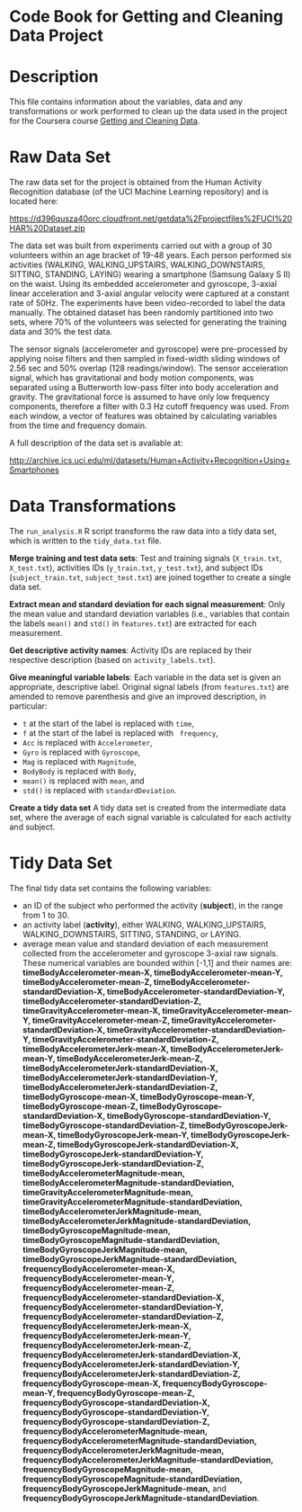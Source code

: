 Code Book for Getting and Cleaning Data Project  
==========================================

# Description 
This file contains information about the variables, data and any transformations or work performed to clean up the data used in the project for the Coursera course [Getting and Cleaning Data](https://www.coursera.org/course/getdata).

# Raw Data Set

The raw data set for the project is obtained from the Human Activity Recognition database (of the UCI Machine Learning repository) and is located here: 

https://d396qusza40orc.cloudfront.net/getdata%2Fprojectfiles%2FUCI%20HAR%20Dataset.zip

The data set was built from experiments carried out with a group of 30 volunteers within an age bracket of 19-48 years. Each person performed six activities (WALKING, WALKING_UPSTAIRS, WALKING_DOWNSTAIRS, SITTING, STANDING, LAYING) wearing a smartphone (Samsung Galaxy S II) on the waist. Using its embedded accelerometer and gyroscope, 3-axial linear acceleration and 3-axial angular velocity were captured at a constant rate of 50Hz. The experiments have been video-recorded to label the data manually. The obtained dataset has been randomly partitioned into two sets, where 70% of the volunteers was selected for generating the training data and 30% the test data.   

The sensor signals (accelerometer and gyroscope) were pre-processed by applying noise filters and then sampled in fixed-width sliding windows of 2.56 sec and 50% overlap (128 readings/window). The sensor acceleration signal, which has gravitational and body motion components, was separated using a Butterworth low-pass filter into body acceleration and gravity. The gravitational force is assumed to have only low frequency components, therefore a filter with 0.3 Hz cutoff frequency was used. From each window, a vector of features was obtained by calculating variables from the time and frequency domain.  

A full description of the data set is available at: 

http://archive.ics.uci.edu/ml/datasets/Human+Activity+Recognition+Using+Smartphones


# Data Transformations

The `run_analysis.R` R script transforms the raw data into a tidy data set, which is written to the `tidy_data.txt` file.

__Merge training and test data sets__:
Test and training signals (`X_train.txt`, `X_test.txt`), activities IDs (`y_train.txt`, `y_test.txt`), and subject IDs (`subject_train.txt`, `subject_test.txt`) are joined together to create a single data set. 

__Extract mean and standard deviation for each signal measurement__:
Only the mean value and standard deviation variables (i.e., variables that contain the labels `mean()` and `std()` in `features.txt`) are extracted for each measurement.

__Get descriptive activity names__:
Activity IDs are replaced by their respective description (based on `activity_labels.txt`).

__Give meaningful variable labels__:
Each variable in the data set is given an appropriate, descriptive label. Original signal labels (from `features.txt`) are amended to remove parenthesis and give an improved description, in particular:

* `t` at the start of the label is replaced with `time`,
* `f` at the start of the label is replaced with ` frequency`,
* `Acc` is replaced with `Accelerometer`,
* `Gyro` is replaced with `Gyroscope`,
* `Mag` is replaced with `Magnitude`, 
* `BodyBody` is replaced with `Body`,
* `mean()` is replaced with `mean`, and
* `std()` is replaced with `standardDeviation`.

__Create a tidy data set__
A tidy data set is created from the intermediate data set, where the average of each signal variable is calculated for each activity and subject.

# Tidy Data Set

The final tidy data set contains the following variables:

* an ID of the subject who performed the activity (__subject__), in the range from 1 to 30. 
* an activity label (__activity__), either WALKING, WALKING_UPSTAIRS, WALKING_DOWNSTAIRS, SITTING, STANDING, or LAYING.
* average mean value and standard deviation of each measurement collected from the accelerometer and gyroscope 3-axial raw signals. These numerical variables are bounded within [-1,1] and their names are:
__timeBodyAccelerometer-mean-X,
timeBodyAccelerometer-mean-Y,
timeBodyAccelerometer-mean-Z,
timeBodyAccelerometer-standardDeviation-X,
timeBodyAccelerometer-standardDeviation-Y,
timeBodyAccelerometer-standardDeviation-Z,
timeGravityAccelerometer-mean-X,
timeGravityAccelerometer-mean-Y,
timeGravityAccelerometer-mean-Z,
timeGravityAccelerometer-standardDeviation-X,
timeGravityAccelerometer-standardDeviation-Y,
timeGravityAccelerometer-standardDeviation-Z,
timeBodyAccelerometerJerk-mean-X,
timeBodyAccelerometerJerk-mean-Y,
timeBodyAccelerometerJerk-mean-Z,
timeBodyAccelerometerJerk-standardDeviation-X,
timeBodyAccelerometerJerk-standardDeviation-Y,
timeBodyAccelerometerJerk-standardDeviation-Z,
timeBodyGyroscope-mean-X,
timeBodyGyroscope-mean-Y,
timeBodyGyroscope-mean-Z,
timeBodyGyroscope-standardDeviation-X,
timeBodyGyroscope-standardDeviation-Y,
timeBodyGyroscope-standardDeviation-Z,
timeBodyGyroscopeJerk-mean-X,
timeBodyGyroscopeJerk-mean-Y,
timeBodyGyroscopeJerk-mean-Z,
timeBodyGyroscopeJerk-standardDeviation-X,
timeBodyGyroscopeJerk-standardDeviation-Y,
timeBodyGyroscopeJerk-standardDeviation-Z,
timeBodyAccelerometerMagnitude-mean,
timeBodyAccelerometerMagnitude-standardDeviation,
timeGravityAccelerometerMagnitude-mean,
timeGravityAccelerometerMagnitude-standardDeviation,
timeBodyAccelerometerJerkMagnitude-mean,
timeBodyAccelerometerJerkMagnitude-standardDeviation,
timeBodyGyroscopeMagnitude-mean,
timeBodyGyroscopeMagnitude-standardDeviation,
timeBodyGyroscopeJerkMagnitude-mean,
timeBodyGyroscopeJerkMagnitude-standardDeviation,
frequencyBodyAccelerometer-mean-X,
frequencyBodyAccelerometer-mean-Y,
frequencyBodyAccelerometer-mean-Z,
frequencyBodyAccelerometer-standardDeviation-X,
frequencyBodyAccelerometer-standardDeviation-Y,
frequencyBodyAccelerometer-standardDeviation-Z,
frequencyBodyAccelerometerJerk-mean-X,
frequencyBodyAccelerometerJerk-mean-Y,
frequencyBodyAccelerometerJerk-mean-Z,
frequencyBodyAccelerometerJerk-standardDeviation-X,
frequencyBodyAccelerometerJerk-standardDeviation-Y,
frequencyBodyAccelerometerJerk-standardDeviation-Z,
frequencyBodyGyroscope-mean-X,
frequencyBodyGyroscope-mean-Y,
frequencyBodyGyroscope-mean-Z,
frequencyBodyGyroscope-standardDeviation-X,
frequencyBodyGyroscope-standardDeviation-Y,
frequencyBodyGyroscope-standardDeviation-Z,
frequencyBodyAccelerometerMagnitude-mean,
frequencyBodyAccelerometerMagnitude-standardDeviation,
frequencyBodyAccelerometerJerkMagnitude-mean,
frequencyBodyAccelerometerJerkMagnitude-standardDeviation,
frequencyBodyGyroscopeMagnitude-mean,
frequencyBodyGyroscopeMagnitude-standardDeviation,
frequencyBodyGyroscopeJerkMagnitude-mean,__
and 
__frequencyBodyGyroscopeJerkMagnitude-standardDeviation__.

